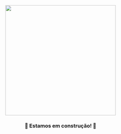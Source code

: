 <div align="center">
<img src="https://media.giphy.com/media/tAeB6dptxnoli/giphy.gif" width="350" >
<p> <b><h3>🚧 Estamos em construção! 🚧 </h3></b></p>
</div>
